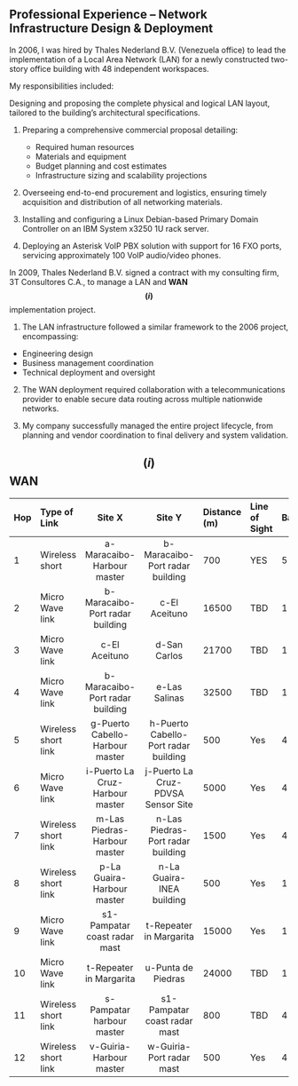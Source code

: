 ## Professional Experience – Network Infrastructure Design & Deployment

In 2006, I was hired by Thales Nederland B.V. (Venezuela office) to lead the implementation of a Local Area Network (LAN) for a newly constructed two-story office building with 48 independent workspaces.

My responsibilities included:

Designing and proposing the complete physical and logical LAN layout, tailored to the building’s architectural specifications.

1. Preparing a comprehensive commercial proposal detailing:

     - Required human resources
     - Materials and equipment
     - Budget planning and cost estimates
     - Infrastructure sizing and scalability projections

2. Overseeing end-to-end procurement and logistics, ensuring timely acquisition and distribution of all networking materials.

3. Installing and configuring a Linux Debian-based Primary Domain Controller on an IBM System x3250 1U rack server.

4. Deploying an Asterisk VoIP PBX solution with support for 16 FXO ports, servicing approximately 100 VoIP audio/video phones.

In 2009, Thales Nederland B.V. signed a contract with my consulting firm, 3T Consultores C.A., to manage a LAN and __WAN__ __$${(i)}$$__ implementation project.

1. The LAN infrastructure followed a similar framework to the 2006 project, encompassing:

- Engineering design
- Business management coordination
- Technical deployment and oversight

2. The WAN deployment required collaboration with a telecommunications provider to enable secure data routing across multiple nationwide networks.

3. My company successfully managed the entire project lifecycle, from planning and vendor coordination to final delivery and system validation.

## __$${(i)}$$__ __WAN__

|Hop|Type of Link   |Site X|Site Y|Distance (m)|Line of Sight|Bandwidth|
|:--|:--------------|:----:|:----:|:-----------|:------------|:--------|
|1|Wireless short |a-Maracaibo-Harbour master|b-Maracaibo-Port radar building|700|YES|5 Mb/s|
|2|Micro Wave link|b-Maracaibo-Port radar building|c-El Aceituno|16500|TBD|1 Mb/s|
|3|Micro Wave link|c-El Aceituno|d-San Carlos|21700|TBD|1 Mb/s|
|4|Micro Wave link|b-Maracaibo-Port radar building|e-Las Salinas|32500|TBD|1 Mb/s|
|5|Wireless short link|g-Puerto Cabello-Harbour master|h-Puerto Cabello-Port radar building|500|Yes|4 Mb/s|
|6|Micro Wave link|i-Puerto La Cruz-Harbour master|j-Puerto La Cruz-PDVSA Sensor Site|5000|Yes|4 Mb/s|
|7|Wireless short link|m-Las Piedras-Harbour master|n-Las Piedras-Port radar building|1500|Yes|4 Mb/s|
|8|Wireless short link|p-La Guaira-Harbour master|n-La Guaira-INEA building|500|Yes|1 Mb/s|
|9|Micro Wave link|s1-Pampatar coast radar mast|t-Repeater in Margarita|15000|Yes|1 Mb/s|
|10|Micro Wave link|t-Repeater in Margarita|u-Punta de Piedras|24000|TBD|1 Mb/s|
|11|Wireless short link|s-Pampatar harbour master|s1-Pampatar coast radar mast|800|TBD|4 Mb/s|
|12|Wireless short link|v-Guiria-Harbour master|w-Guiria-Port radar mast|500|Yes|4 Mb/s|


